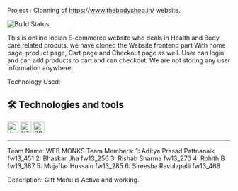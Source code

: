 Project : Clonning of https://www.thebodyshop.in/ website.


![Build Status](https://encrypted-tbn0.gstatic.com/images?q=tbn:ANd9GcTTsDj6jugdV1TlQfClpKfq7PoVAN2XhBQRkg&usqp=CAU)

This is onlline indian E-commerce website who deals in Health and Body care related produts. we have cloned the Website frontend part With home page, product page, Cart page and Checkout page as well.  User can login and can add products to cart and can checkout. We are not storing any user information anywhere.

Technology Used: 

## 🛠  Technologies and tools

<a name="learning-now"></a>

<img src="https://img.shields.io/badge/JavaScript-282C34?logo=javascript&logoColor=F7DF1E" alt="JavaScript logo" title="JavaScript" height="25" />
<img src="https://img.shields.io/badge/HTML5-282C34?logo=html5&logoColor=E34F26" alt="HTML5 logo" title="HTML5" height="25" />
<img src="https://img.shields.io/badge/CSS3-282C34?logo=css3&logoColor=1572B6" alt="CSS3 logo" title="CSS3" height="25" />

---

Team Name: WEB MONKS
Team Members: 1: Aditya Prasad Pattnanaik fw13_451
              2: Bhaskar Jha fw13_256
              3: Rishab Sharma fw13_270
              4: Rohith B fw13_387
              5: Mujaffar Hussain fw13_285
              6: Sireesha Ravulapalli fw13_468
 
 Description: 
 Gift Menu is Active and working.
 

				 	
